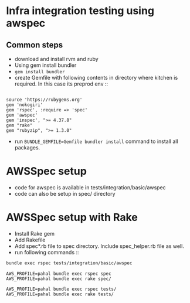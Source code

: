 # Infra integration testing using  awspec 

## Common steps
- download and install rvm and ruby
- Using gem install bundler
-  ```gem install bundler```
- create Gemfile with following contents in directory where kitchen is required. In this case its preprod env ::

```

source 'https://rubygems.org'
gem 'nokogiri'
gem 'rspec', :require => 'spec'
gem 'awspec'
gem 'inspec', ">= 4.37.8"
gem "rake"
gem "rubyzip", ">= 1.3.0"
```
- run ```BUNDLE_GEMFILE=Gemfile bundler install``` command to install all packages.

# AWSSpec setup
- code for awspec is available in tests/integration/basic/awspec
- code can also be setup in spec/ directory

# AWSSpec setup with Rake
- Install Rake gem
- Add Rakefile
- Add spec*.rb file to spec directory. Include spec_helper.rb file as well.
- run following commands ::


```sh
bundle exec rspec tests/integration/basic/awspec

```

```
AWS_PROFILE=pahal bundle exec rspec spec
AWS_PROFILE=pahal bundle exec rake spec/
```

```
AWS_PROFILE=pahal bundle exec rspec tests/
AWS_PROFILE=pahal bundle exec rake tests/
```
